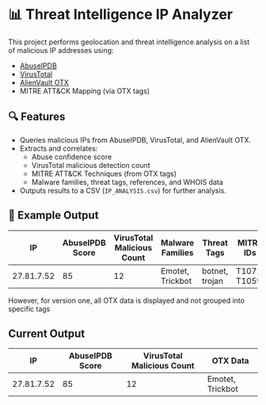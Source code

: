 # 📊 Threat Intelligence IP Analyzer

This project performs geolocation and threat intelligence analysis on a list of malicious IP addresses using:

- [AbuseIPDB](https://www.abuseipdb.com/)
- [VirusTotal](https://www.virustotal.com/)
- [AlienVault OTX](https://otx.alienvault.com/)
- MITRE ATT&CK Mapping (via OTX tags)

## 🔍 Features

- Queries malicious IPs from AbuseIPDB, VirusTotal, and AlienVault OTX.
- Extracts and correlates:
  - Abuse confidence score
  - VirusTotal malicious detection count
  - MITRE ATT&CK Techniques (from OTX tags)
  - Malware families, threat tags, references, and WHOIS data
- Outputs results to a CSV (`IP_ANALYSIS.csv`) for further analysis.

## 📁 Example Output

| IP            | AbuseIPDB Score | VirusTotal Malicious Count | Malware Families | Threat Tags     | MITRE IDs      | WHOIS Country | WHOIS Email        |
|---------------|------------------|-----------------------------|------------------|------------------|----------------|----------------|---------------------|
| 27.81.7.52    | 85               | 12                          | Emotet, Trickbot | botnet, trojan   | T1071, T1059   | RU             | example@mail.com    |


However, for version one, all OTX data is displayed and not grouped into specific tags

## Current Output
| IP            | AbuseIPDB Score  | VirusTotal Malicious Count  | OTX Data                | 
|---------------|------------------|-----------------------------|-------------------------|
| 27.81.7.52    | 85               | 12                          | Emotet, Trickbot        | 
